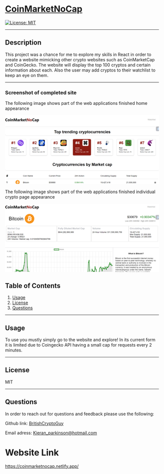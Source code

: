 # [CoinMarketNoCap](https://coinmarketnocap.netlify.app/)

[![License: MIT ](https://img.shields.io/badge/License-MIT-yellow.svg)](https://opensource.org/licenses/MIT)

---

## Description

This project was a chance for me to explore my skills in React in order to create a website mimicking other crypto websites such as CoinMarketCap and CoinGecko. The website will display the top 100 cryptos and certain information about each. Also the user may add cryptos to their watchlist to keep an eye on them.

---

### Screenshot of completed site

The following image shows part of the web applications finished home appearance

![The Screenshot displays the home page of the website CoinMarketNoCap. In the screenshot the title and watchlist can be seen in the header. Below them the trending cryptocurrencies can be seen. ](./public/images/coinmarketnocapHomePage.png)

The following image shows part of the web applications finished individual crypto page appearance

![The Screenshot displays the crypto page of the individually selected cryptocurrency on the CoinMarketNoCap website. In the screenshot various information about the selected cryptocurrency can be seen. At the bottom of the screenshot a part of the cryptos price chart can be seen](./public/images/coinmarketnocapCryptoPage.png)

## Table of Contents

1. [Usage](#usage)
2. [License](#license)
3. [Questions](#questions)

---

## Usage

To use you mustly simply go to the website and explore! In its current form it is limited due to Coingecko API having a small cap for requests every 2 minutes.

---

## License

MIT

---

## Questions

In order to reach out for questions and feedback please use the following:

Github link: [BritishCryptoGuy](https://github.com/BritishCryptoGuy)

Email adress: Kieran_parkinson@hotmail.com

# Website Link

https://coinmarketnocap.netlify.app/
